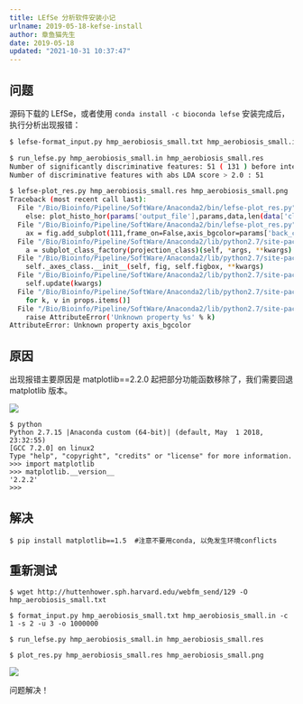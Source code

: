 ```yaml
---
title: LEfSe 分析软件安装小记
urlname: 2019-05-18-kefse-install
author: 章鱼猫先生
date: 2019-05-18
updated: "2021-10-31 10:37:47"
---
```


## 问题

源码下载的 LEfSe，或者使用 `conda install -c bioconda lefse` 安装完成后，执行分析出现报错：

```bash
$ lefse-format_input.py hmp_aerobiosis_small.txt hmp_aerobiosis_small.in -c 1 -s 2 -u 3 -o 1000000

$ run_lefse.py hmp_aerobiosis_small.in hmp_aerobiosis_small.res
Number of significantly discriminative features: 51 ( 131 ) before internal wilcoxon
Number of discriminative features with abs LDA score > 2.0 : 51

$ lefse-plot_res.py hmp_aerobiosis_small.res hmp_aerobiosis_small.png
Traceback (most recent call last):
  File "/Bio/Bioinfo/Pipeline/SoftWare/Anaconda2/bin/lefse-plot_res.py", line 177, in <module>
    else: plot_histo_hor(params['output_file'],params,data,len(data['cls']) == 2,params['report_features'])
  File "/Bio/Bioinfo/Pipeline/SoftWare/Anaconda2/bin/lefse-plot_res.py", line 70, in plot_histo_hor
    ax = fig.add_subplot(111,frame_on=False,axis_bgcolor=params['back_color'])
  File "/Bio/Bioinfo/Pipeline/SoftWare/Anaconda2/lib/python2.7/site-packages/matplotlib/figure.py", line 1239, in add_subplot
    a = subplot_class_factory(projection_class)(self, *args, **kwargs)
  File "/Bio/Bioinfo/Pipeline/SoftWare/Anaconda2/lib/python2.7/site-packages/matplotlib/axes/_subplots.py", line 77, in __init__
    self._axes_class.__init__(self, fig, self.figbox, **kwargs)
  File "/Bio/Bioinfo/Pipeline/SoftWare/Anaconda2/lib/python2.7/site-packages/matplotlib/axes/_base.py", line 539, in __init__
    self.update(kwargs)
  File "/Bio/Bioinfo/Pipeline/SoftWare/Anaconda2/lib/python2.7/site-packages/matplotlib/artist.py", line 888, in update
    for k, v in props.items()]
  File "/Bio/Bioinfo/Pipeline/SoftWare/Anaconda2/lib/python2.7/site-packages/matplotlib/artist.py", line 881, in _update_property
    raise AttributeError('Unknown property %s' % k)
AttributeError: Unknown property axis_bgcolor
```

## 原因

出现报错主要原因是 matplotlib==2.2.0 起把部分功能函数移除了，我们需要回退 matplotlib 版本。

![](https://shub.weiyan.tech/yuque/elog-cookbook-img/FsFXTJemjeJR4BJp87MySIjsQ4JN.png)

    $ python
    Python 2.7.15 |Anaconda custom (64-bit)| (default, May  1 2018, 23:32:55)
    [GCC 7.2.0] on linux2
    Type "help", "copyright", "credits" or "license" for more information.
    >>> import matplotlib
    >>> matplotlib.__version__
    '2.2.2'
    >>>

## 解决

```shell
$ pip install matplotlib==1.5  #注意不要用conda, 以免发生环境conflicts
```

## 重新测试

    $ wget http://huttenhower.sph.harvard.edu/webfm_send/129 -O hmp_aerobiosis_small.txt

    $ format_input.py hmp_aerobiosis_small.txt hmp_aerobiosis_small.in -c 1 -s 2 -u 3 -o 1000000

    $ run_lefse.py hmp_aerobiosis_small.in hmp_aerobiosis_small.res

    $ plot_res.py hmp_aerobiosis_small.res hmp_aerobiosis_small.png

![](https://shub.weiyan.tech/yuque/elog-cookbook-img/FqsG3Z4pUugvj6p3BDyw1vPL3G8T.png)

问题解决！
